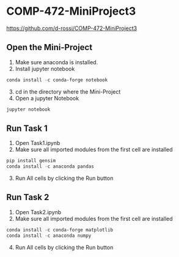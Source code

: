# COMP-472-MiniProject3
https://github.com/d-rossi/COMP-472-MiniProject3

## Open the Mini-Project
1. Make sure anaconda is installed.
2. Install jupyter notebook
```powershell
conda install -c conda-forge notebook 
```
3. cd in the directory where the Mini-Project
4. Open a jupyter Notebook
```powershell
jupyter notebook
```

## Run Task 1
1. Open Task1.ipynb
2. Make sure all imported modules from the first cell are installed
```powershell
pip install gensim
conda install -c anaconda pandas
```
3. Run All cells by clicking the Run button

## Run Task 2
1. Open Task2.ipynb
2. Make sure all imported modules from the first cell are installed
```powershell
conda install -c conda-forge matplotlib
conda install -c anaconda numpy 
```
4. Run All cells by clicking the Run button
 
